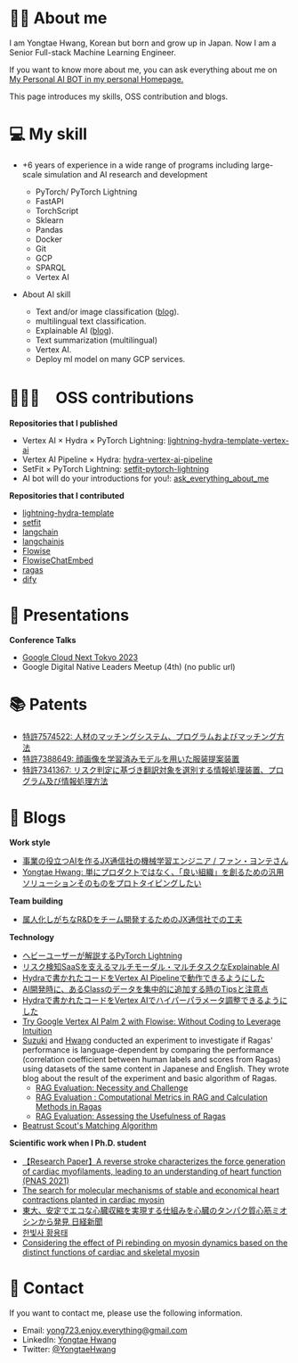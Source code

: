 # 👨‍🎓 About me

I am Yongtae Hwang, Korean but born and grow up in Japan.
Now I am a Senior Full-stack Machine Learning Engineer.

If you want to know more about me, you can ask everything about me on [My Personal AI BOT in my personal Homepage.](https://www.yongtae-ai.com/en)


This page introduces my skills, OSS contribution and blogs.

# 💻 My skill
- +6 years of experience in a wide range of programs including large-scale simulation and AI research and development
    - PyTorch/ PyTorch Lightning
    - FastAPI
    - TorchScript
    - Sklearn
    - Pandas
    - Docker
    - Git
    - GCP
    - SPARQL
    - Vertex AI

- About AI skill
    - Text and/or image classification ([blog](https://tech.jxpress.net/entry/2022/08/18/120000)).
    - multilingual text classification.
    - Explainable AI ([blog](https://tech.jxpress.net/entry/2022/08/18/120000)).
    - Text summarization (multilingual)
    - Vertex AI.
    - Deploy ml model on many GCP services.


# 👨🏻‍💻　OSS contributions
**Repositories that I published**

- Vertex AI × Hydra × PyTorch Lightning: [lightning-hydra-template-vertex-ai](https://github.com/jxpress/lightning-hydra-template-vertex-ai)
- Vertex AI Pipeline × Hydra: [hydra-vertex-ai-pipeline](https://github.com/jxpress/hydra-vertex-ai-pipeline)
- SetFit × PyTorch Lightning: [setfit-pytorch-lightning](https://github.com/jxpress/setfit-pytorch-lightning)
- AI bot will do your introductions for you!: [ask_everything_about_me](https://github.com/Yongtae723/ask_everything_about_me)

**Repositories that I contributed**

- [lightning-hydra-template](https://github.com/ashleve/lightning-hydra-template)
- [setfit](https://github.com/huggingface/setfit)
- [langchain](https://github.com/hwchase17/langchain)
- [langchainjs](https://github.com/hwchase17/langchainjs)
- [Flowise](https://github.com/FlowiseAI/Flowise)
- [FlowiseChatEmbed](https://github.com/FlowiseAI/FlowiseChatEmbed)
- [ragas](https://github.com/explodinggradients/ragas)
- [dify](https://github.com/langgenius/dify)


# 🎤 Presentations

**Conference Talks**
- [Google Cloud Next Tokyo 2023](link)
- Google Digital Native Leaders Meetup (4th) (no public url)

# 📚 Patents

- [特許7574522: 人材のマッチングシステム、プログラムおよびマッチング方法](https://jglobal.jst.go.jp/detail?JGLOBAL_ID=202403005214900364&rel=1#%7B%22category%22%3A%223%22%2C%22keyword%22%3A%22%E9%BB%84%20%E5%8B%87%E5%A4%AA%22%2C%22page%22%3A1%2C%22words%22%3A%5B%7B%22groupId%22%3A%22AY%22%2C%22displayVal%22%3A%222024%22%2C%22searchVal%22%3A%222024%22%7D%5D%7D)
- [特許7388649: 顔画像を学習済みモデルを用いた服装提案装置](https://jglobal.jst.go.jp/detail?JGLOBAL_ID=202303019336511842)
- [特許7341367: リスク判定に基づき翻訳対象を選別する情報処理装置、プログラム及び情報処理方法](https://jglobal.jst.go.jp/detail?JGLOBAL_ID=202303010223102795&rel=1#%7B%22category%22%3A%223%22%2C%22keyword%22%3A%227341367%22%7D)

# 📝 Blogs

**Work style**
- [事業の役立つAIを作るJX通信社の機械学習エンジニア / ファン・ヨンテさん](https://www.wantedly.com/companies/jxpress/post_articles/368301)
- [Yongtae Hwang: 単にプロダクトではなく、「良い組織」を創るための汎用ソリューションそのものをプロトタイピングしたい](https://note.com/beatrust/n/n05383a02711e)

**Team building**
- [属人化しがちなR&Dをチーム開発するためのJX通信社での工夫](https://tech.jxpress.net/entry/2021/10/27/160154)

**Technology**
- [ヘビーユーザーが解説するPyTorch Lightning](https://tech.jxpress.net/entry/2021/11/17/112214)
- [リスク検知SaaSを支えるマルチモーダル・マルチタスクなExplainable AI](https://tech.jxpress.net/entry/2022/08/18/115101)
- [Hydraで書かれたコードをVertex AI Pipelineで動作できるようにした](https://tech.jxpress.net/entry/2022/10/31/113519)
- [AI開発時に、あるClassのデータを集中的に追加する時のTipsと注意点](https://tech.jxpress.net/entry/2022/08/18/120000)
- [Hydraで書かれたコードをVertex AIでハイパーパラメータ調整できるようにした](https://tech.jxpress.net/entry/2022/08/18/113011)
- [Try Google Vertex AI Palm 2 with Flowise: Without Coding to Leverage Intuition](https://tech.beatrust.com/entry/2023/08/22/Try_Google_Vertex_AI_Palm_2_with_Flowise%3A_Without_Coding_to_Leverage_Intuition)
- [Suzuki](https://www.linkedin.com/in/hirokazu-suzuki-206245110/) and [Hwang](https://www.linkedin.com/in/hwang-yongtae/) conducted an experiment to investigate if Ragas' performance is language-dependent by comparing the performance (correlation coefficient between human labels and scores from Ragas) using datasets of the same content in Japanese and English. They wrote blog about the result of the experiment and basic algorithm of Ragas.
    - [RAG Evaluation: Necessity and Challenge](https://tech.beatrust.com/entry/2024/05/02/RAG_Evaluation%3A_Necessity_and_Challenge)
    - [RAG Evaluation : Computational Metrics in RAG and Calculation Methods in Ragas](https://tech.beatrust.com/entry/2024/05/02/RAG_Evaluation_%3A_Computational_Metrics_in_RAG_and_Calculation_Methods_in_Ragas)
    - [RAG Evaluation: Assessing the Usefulness of Ragas](https://tech.beatrust.com/entry/2024/05/02/RAG_Evaluation%3A_Assessing_the_Usefulness_of_Ragas)
- [Beatrust Scout's Matching Algorithm](https://note.com/beatrust/n/n3b28c626a319?magazine_key=mb393291a23f8)

**Scientific work when I Ph.D. student**
- [【Research Paper】A reverse stroke characterizes the force generation of cardiac myofilaments, leading to an understanding of heart function (PNAS 2021)](https://www.pnas.org/doi/10.1073/pnas.2011659118?url_ver=Z39.88-2003&rfr_id=ori%3Arid%3Acrossref.org&rfr_dat=cr_pub++0pubmed)
- [The search for molecular mechanisms of stable and economical heart contractions planted in cardiac myosin](http://www.s.u-tokyo.ac.jp/en/press/2021/7434/)
- [東大、安定でエコな心臓収縮を実現する仕組みを心臓のタンパク質心筋ミオシンから発見 日経新聞](https://www.nikkei.com/article/DGXLRSP611161_X20C21A5000000/)
- [한빛사 황용태](https://www.ibric.org/myboard/read.php?id=70195&Board=hbs_treatise&idauthorid=35318&ttype=0&fbclid=IwAR2O0lGW8nqjLkvy_D-WGaJy8-xEM1YDxa6P9g_PQoLuE4-oYNweKbaAkAU)
- [Considering the effect of Pi rebinding on myosin dynamics based on the distinct functions of cardiac and skeletal myosin](https://www.frontiersin.org/journals/physiology/articles/10.3389/fphys.2025.1605321/full)

# 📧 Contact

If you want to contact me, please use the following information.
- Email: yong723.enjoy.everything@gmail.com
- LinkedIn: [Yongtae Hwang](https://www.linkedin.com/in/hwang-yongtae/)
- Twitter: [@YongtaeHwang](https://x.com/Yoooongtae)
